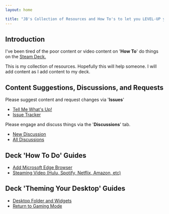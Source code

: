 ```yaml
---
layout: home

title: "JB's Collection of Resources and How To's to let you LEVEL-UP your Steam Deck."
---
```


## Introduction

I've been tired of the poor content or video content on '**How To**' do things on the [Steam Deck.](https://store.steampowered.com/steamdeck)

This is my collection of resources.  Hopefully this will help someone.
I will add content as I add content to my deck.  

## Content Suggestions, Discussions, and Requests

Please suggest content and request changes via '**Issues**'

- [Tell Me What's Up!](https://github.com/JohnnyBlocks/SteamDeck/issues/new/choose)
- [Issue Tracker](https://github.com/JohnnyBlocks/SteamDeck/issues)

Please engage and discuss things via the '**Discussions**' tab.  

- [New Discussion](https://github.com/JohnnyBlocks/SteamDeck/discussions/new)
- [All Discussions](https://github.com/JohnnyBlocks/SteamDeck/discussions)

## Deck '**How To Do**' Guides

- [Add Microsoft Edge Browser](guides/microsoft_edge)
- [Steaming Video (Hulu, Spotify, Netflix, Amazon, etc)](guides/video_streaming_services)

## Deck '**Theming Your Desktop**' Guides

- [Desktop Folder and Widgets](guides/desktop_folder_widgets)
- [Return to Gaming Mode](guides/return_to_gaming_mode)

